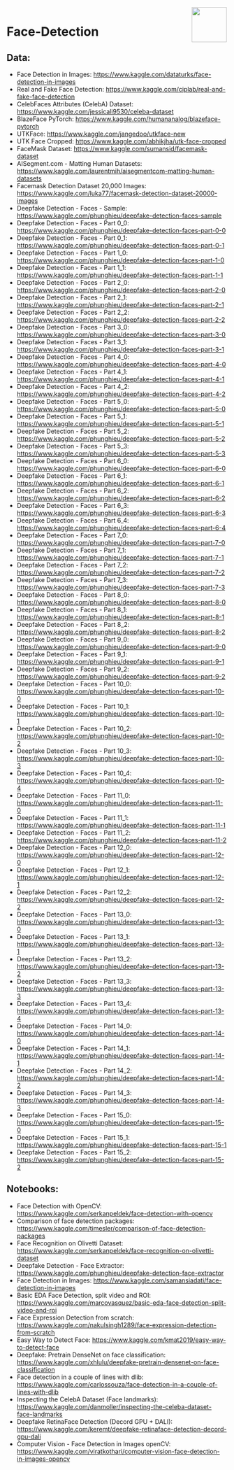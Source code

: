 <img align="right" width="80" height="80" src="https://github.com/cs-MohamedAyman/Kaggle-Competitions/blob/main/organizations-logos/kaggle.jpg">

# Face-Detection

## Data:

- Face Detection in Images: https://www.kaggle.com/dataturks/face-detection-in-images
- Real and Fake Face Detection: https://www.kaggle.com/ciplab/real-and-fake-face-detection
- CelebFaces Attributes (CelebA) Dataset: https://www.kaggle.com/jessicali9530/celeba-dataset
- BlazeFace PyTorch: https://www.kaggle.com/humananalog/blazeface-pytorch
- UTKFace: https://www.kaggle.com/jangedoo/utkface-new
- UTK Face Cropped: https://www.kaggle.com/abhikjha/utk-face-cropped
- FaceMask Dataset: https://www.kaggle.com/sumansid/facemask-dataset
- AISegment.com - Matting Human Datasets: https://www.kaggle.com/laurentmih/aisegmentcom-matting-human-datasets
- Facemask Detection Dataset 20,000 Images: https://www.kaggle.com/luka77/facemask-detection-dataset-20000-images
- Deepfake Detection - Faces - Sample: https://www.kaggle.com/phunghieu/deepfake-detection-faces-sample
- Deepfake Detection - Faces - Part 0_0: https://www.kaggle.com/phunghieu/deepfake-detection-faces-part-0-0
- Deepfake Detection - Faces - Part 0_1: https://www.kaggle.com/phunghieu/deepfake-detection-faces-part-0-1
- Deepfake Detection - Faces - Part 1_0: https://www.kaggle.com/phunghieu/deepfake-detection-faces-part-1-0
- Deepfake Detection - Faces - Part 1_1: https://www.kaggle.com/phunghieu/deepfake-detection-faces-part-1-1
- Deepfake Detection - Faces - Part 2_0: https://www.kaggle.com/phunghieu/deepfake-detection-faces-part-2-0
- Deepfake Detection - Faces - Part 2_1: https://www.kaggle.com/phunghieu/deepfake-detection-faces-part-2-1
- Deepfake Detection - Faces - Part 2_2: https://www.kaggle.com/phunghieu/deepfake-detection-faces-part-2-2
- Deepfake Detection - Faces - Part 3_0: https://www.kaggle.com/phunghieu/deepfake-detection-faces-part-3-0
- Deepfake Detection - Faces - Part 3_1: https://www.kaggle.com/phunghieu/deepfake-detection-faces-part-3-1
- Deepfake Detection - Faces - Part 4_0: https://www.kaggle.com/phunghieu/deepfake-detection-faces-part-4-0
- Deepfake Detection - Faces - Part 4_1: https://www.kaggle.com/phunghieu/deepfake-detection-faces-part-4-1
- Deepfake Detection - Faces - Part 4_2: https://www.kaggle.com/phunghieu/deepfake-detection-faces-part-4-2
- Deepfake Detection - Faces - Part 5_0: https://www.kaggle.com/phunghieu/deepfake-detection-faces-part-5-0
- Deepfake Detection - Faces - Part 5_1: https://www.kaggle.com/phunghieu/deepfake-detection-faces-part-5-1
- Deepfake Detection - Faces - Part 5_2: https://www.kaggle.com/phunghieu/deepfake-detection-faces-part-5-2
- Deepfake Detection - Faces - Part 5_3: https://www.kaggle.com/phunghieu/deepfake-detection-faces-part-5-3
- Deepfake Detection - Faces - Part 6_0: https://www.kaggle.com/phunghieu/deepfake-detection-faces-part-6-0
- Deepfake Detection - Faces - Part 6_1: https://www.kaggle.com/phunghieu/deepfake-detection-faces-part-6-1
- Deepfake Detection - Faces - Part 6_2: https://www.kaggle.com/phunghieu/deepfake-detection-faces-part-6-2
- Deepfake Detection - Faces - Part 6_3: https://www.kaggle.com/phunghieu/deepfake-detection-faces-part-6-3
- Deepfake Detection - Faces - Part 6_4: https://www.kaggle.com/phunghieu/deepfake-detection-faces-part-6-4
- Deepfake Detection - Faces - Part 7_0: https://www.kaggle.com/phunghieu/deepfake-detection-faces-part-7-0
- Deepfake Detection - Faces - Part 7_1: https://www.kaggle.com/phunghieu/deepfake-detection-faces-part-7-1
- Deepfake Detection - Faces - Part 7_2: https://www.kaggle.com/phunghieu/deepfake-detection-faces-part-7-2
- Deepfake Detection - Faces - Part 7_3: https://www.kaggle.com/phunghieu/deepfake-detection-faces-part-7-3
- Deepfake Detection - Faces - Part 8_0: https://www.kaggle.com/phunghieu/deepfake-detection-faces-part-8-0
- Deepfake Detection - Faces - Part 8_1: https://www.kaggle.com/phunghieu/deepfake-detection-faces-part-8-1
- Deepfake Detection - Faces - Part 8_2: https://www.kaggle.com/phunghieu/deepfake-detection-faces-part-8-2
- Deepfake Detection - Faces - Part 9_0: https://www.kaggle.com/phunghieu/deepfake-detection-faces-part-9-0
- Deepfake Detection - Faces - Part 9_1: https://www.kaggle.com/phunghieu/deepfake-detection-faces-part-9-1
- Deepfake Detection - Faces - Part 9_2: https://www.kaggle.com/phunghieu/deepfake-detection-faces-part-9-2
- Deepfake Detection - Faces - Part 10_0: https://www.kaggle.com/phunghieu/deepfake-detection-faces-part-10-0
- Deepfake Detection - Faces - Part 10_1: https://www.kaggle.com/phunghieu/deepfake-detection-faces-part-10-1
- Deepfake Detection - Faces - Part 10_2: https://www.kaggle.com/phunghieu/deepfake-detection-faces-part-10-2
- Deepfake Detection - Faces - Part 10_3: https://www.kaggle.com/phunghieu/deepfake-detection-faces-part-10-3
- Deepfake Detection - Faces - Part 10_4: https://www.kaggle.com/phunghieu/deepfake-detection-faces-part-10-4
- Deepfake Detection - Faces - Part 11_0: https://www.kaggle.com/phunghieu/deepfake-detection-faces-part-11-0
- Deepfake Detection - Faces - Part 11_1: https://www.kaggle.com/phunghieu/deepfake-detection-faces-part-11-1
- Deepfake Detection - Faces - Part 11_2: https://www.kaggle.com/phunghieu/deepfake-detection-faces-part-11-2
- Deepfake Detection - Faces - Part 12_0: https://www.kaggle.com/phunghieu/deepfake-detection-faces-part-12-0
- Deepfake Detection - Faces - Part 12_1: https://www.kaggle.com/phunghieu/deepfake-detection-faces-part-12-1
- Deepfake Detection - Faces - Part 12_2: https://www.kaggle.com/phunghieu/deepfake-detection-faces-part-12-2
- Deepfake Detection - Faces - Part 13_0: https://www.kaggle.com/phunghieu/deepfake-detection-faces-part-13-0
- Deepfake Detection - Faces - Part 13_1: https://www.kaggle.com/phunghieu/deepfake-detection-faces-part-13-1
- Deepfake Detection - Faces - Part 13_2: https://www.kaggle.com/phunghieu/deepfake-detection-faces-part-13-2
- Deepfake Detection - Faces - Part 13_3: https://www.kaggle.com/phunghieu/deepfake-detection-faces-part-13-3
- Deepfake Detection - Faces - Part 13_4: https://www.kaggle.com/phunghieu/deepfake-detection-faces-part-13-4
- Deepfake Detection - Faces - Part 14_0: https://www.kaggle.com/phunghieu/deepfake-detection-faces-part-14-0
- Deepfake Detection - Faces - Part 14_1: https://www.kaggle.com/phunghieu/deepfake-detection-faces-part-14-1
- Deepfake Detection - Faces - Part 14_2: https://www.kaggle.com/phunghieu/deepfake-detection-faces-part-14-2
- Deepfake Detection - Faces - Part 14_3: https://www.kaggle.com/phunghieu/deepfake-detection-faces-part-14-3
- Deepfake Detection - Faces - Part 15_0: https://www.kaggle.com/phunghieu/deepfake-detection-faces-part-15-0
- Deepfake Detection - Faces - Part 15_1: https://www.kaggle.com/phunghieu/deepfake-detection-faces-part-15-1
- Deepfake Detection - Faces - Part 15_2: https://www.kaggle.com/phunghieu/deepfake-detection-faces-part-15-2

## Notebooks:

- Face Detection with OpenCV: https://www.kaggle.com/serkanpeldek/face-detection-with-opencv
- Comparison of face detection packages: https://www.kaggle.com/timesler/comparison-of-face-detection-packages
- Face Recognition on Olivetti Dataset: https://www.kaggle.com/serkanpeldek/face-recognition-on-olivetti-dataset
- Deepfake Detection - Face Extractor: https://www.kaggle.com/phunghieu/deepfake-detection-face-extractor
- Face Detection in Images: https://www.kaggle.com/samansiadati/face-detection-in-images
- Basic EDA Face Detection, split video and ROI: https://www.kaggle.com/marcovasquez/basic-eda-face-detection-split-video-and-roi
- Face Expression Detection from scratch: https://www.kaggle.com/nakulsingh1289/face-expression-detection-from-scratch
- Easy Way to Detect Face: https://www.kaggle.com/kmat2019/easy-way-to-detect-face
- Deepfake: Pretrain DenseNet on face classification: https://www.kaggle.com/xhlulu/deepfake-pretrain-densenet-on-face-classification
- Face detection in a couple of lines with dlib: https://www.kaggle.com/carlossouza/face-detection-in-a-couple-of-lines-with-dlib
- Inspecting the CelebA Dataset (Face landmarks): https://www.kaggle.com/danmoller/inspecting-the-celeba-dataset-face-landmarks
- Deepfake RetinaFace Detection (Decord GPU + DALI): https://www.kaggle.com/keremt/deepfake-retinaface-detection-decord-gpu-dali
- Computer Vision - Face Detection in Images openCV: https://www.kaggle.com/viratkothari/computer-vision-face-detection-in-images-opencv
